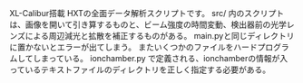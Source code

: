 XL-Calibur搭載 HXTの全面データ解析スクリプトです。
src/ 内のスクリプトは、画像を開いて引き算するものと、ビーム強度の時間変動、検出器前の光学レンズによる周辺減光と拡散を補正するものがある。
main.pyと同じディレクトリに置かないとエラーが出てしまう。
またいくつかのファイルをハードプログラムしてしまっている。
ionchamber.py で定義される、ionchamberの情報が入っているテキストファイルのディレクトリを正しく指定する必要がある。
